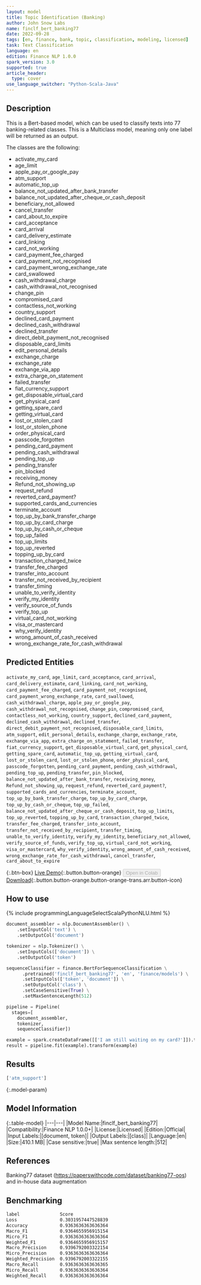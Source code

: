 ```yaml
---
layout: model
title: Topic Identification (Banking)
author: John Snow Labs
name: finclf_bert_banking77
date: 2022-09-28
tags: [en, finance, bank, topic, classification, modeling, licensed]
task: Text Classification
language: en
edition: Finance NLP 1.0.0
spark_version: 3.0
supported: true
article_header:
  type: cover
use_language_switcher: "Python-Scala-Java"
---
```


## Description

This is a Bert-based model, which can be used to classify texts into 77 banking-related classes. This is a Multiclass model, meaning only one label will be returned as an output.

The classes are the following:

- activate_my_card
- age_limit
- apple_pay_or_google_pay
- atm_support
- automatic_top_up
- balance_not_updated_after_bank_transfer
- balance_not_updated_after_cheque_or_cash_deposit
- beneficiary_not_allowed
- cancel_transfer
- card_about_to_expire
- card_acceptance
- card_arrival
- card_delivery_estimate
- card_linking
- card_not_working
- card_payment_fee_charged
- card_payment_not_recognised
- card_payment_wrong_exchange_rate
- card_swallowed
- cash_withdrawal_charge
- cash_withdrawal_not_recognised
- change_pin
- compromised_card
- contactless_not_working
- country_support
- declined_card_payment
- declined_cash_withdrawal
- declined_transfer
- direct_debit_payment_not_recognised
- disposable_card_limits
- edit_personal_details
- exchange_charge
- exchange_rate
- exchange_via_app
- extra_charge_on_statement
- failed_transfer
- fiat_currency_support
- get_disposable_virtual_card
- get_physical_card
- getting_spare_card
- getting_virtual_card
- lost_or_stolen_card
- lost_or_stolen_phone
- order_physical_card
- passcode_forgotten
- pending_card_payment
- pending_cash_withdrawal
- pending_top_up
- pending_transfer
- pin_blocked
- receiving_money
- Refund_not_showing_up
- request_refund
- reverted_card_payment?
- supported_cards_and_currencies
- terminate_account
- top_up_by_bank_transfer_charge
- top_up_by_card_charge
- top_up_by_cash_or_cheque
- top_up_failed
- top_up_limits
- top_up_reverted
- topping_up_by_card
- transaction_charged_twice
- transfer_fee_charged
- transfer_into_account
- transfer_not_received_by_recipient
- transfer_timing
- unable_to_verify_identity
- verify_my_identity
- verify_source_of_funds
- verify_top_up
- virtual_card_not_working
- visa_or_mastercard
- why_verify_identity
- wrong_amount_of_cash_received
- wrong_exchange_rate_for_cash_withdrawal

## Predicted Entities

`activate_my_card`, `age_limit`, `card_acceptance`, `card_arrival`, `card_delivery_estimate`, `card_linking`, `card_not_working`, `card_payment_fee_charged`, `card_payment_not_recognised`, `card_payment_wrong_exchange_rate`, `card_swallowed`, `cash_withdrawal_charge`, `apple_pay_or_google_pay`, `cash_withdrawal_not_recognised`, `change_pin`, `compromised_card`, `contactless_not_working`, `country_support`, `declined_card_payment`, `declined_cash_withdrawal`, `declined_transfer`, `direct_debit_payment_not_recognised`, `disposable_card_limits`, `atm_support`, `edit_personal_details`, `exchange_charge`, `exchange_rate`, `exchange_via_app`, `extra_charge_on_statement`, `failed_transfer`, `fiat_currency_support`, `get_disposable_virtual_card`, `get_physical_card`, `getting_spare_card`, `automatic_top_up`, `getting_virtual_card`, `lost_or_stolen_card`, `lost_or_stolen_phone`, `order_physical_card`, `passcode_forgotten`, `pending_card_payment`, `pending_cash_withdrawal`, `pending_top_up`, `pending_transfer`, `pin_blocked`, `balance_not_updated_after_bank_transfer`, `receiving_money`, `Refund_not_showing_up`, `request_refund`, `reverted_card_payment?`, `supported_cards_and_currencies`, `terminate_account`, `top_up_by_bank_transfer_charge`, `top_up_by_card_charge`, `top_up_by_cash_or_cheque`, `top_up_failed`, `balance_not_updated_after_cheque_or_cash_deposit`, `top_up_limits`, `top_up_reverted`, `topping_up_by_card`, `transaction_charged_twice`, `transfer_fee_charged`, `transfer_into_account`, `transfer_not_received_by_recipient`, `transfer_timing`, `unable_to_verify_identity`, `verify_my_identity`, `beneficiary_not_allowed`, `verify_source_of_funds`, `verify_top_up`, `virtual_card_not_working`, `visa_or_mastercard`, `why_verify_identity`, `wrong_amount_of_cash_received`, `wrong_exchange_rate_for_cash_withdrawal`, `cancel_transfer`, `card_about_to_expire`

{:.btn-box}
[Live Demo](https://demo.johnsnowlabs.com/public/CLASSIFICATION_BANKING/){:.button.button-orange}
<button class="button button-orange" disabled>Open in Colab</button>
[Download](https://s3.amazonaws.com/auxdata.johnsnowlabs.com/finance/models/finclf_bert_banking77_en_1.0.0_3.0_1664361071567.zip){:.button.button-orange.button-orange-trans.arr.button-icon}

## How to use



<div class="tabs-box" markdown="1">
{% include programmingLanguageSelectScalaPythonNLU.html %}

```python
document_assembler = nlp.DocumentAssembler() \
    .setInputCol('text') \
    .setOutputCol('document')

tokenizer = nlp.Tokenizer() \
    .setInputCols(['document']) \
    .setOutputCol('token')

sequenceClassifier = finance.BertForSequenceClassification \
      .pretrained('finclf_bert_banking77', 'en', 'finance/models') \
      .setInputCols(['token', 'document']) \
      .setOutputCol('class') \
      .setCaseSensitive(True) \
      .setMaxSentenceLength(512)

pipeline = Pipeline(
  stages=[
    document_assembler, 
    tokenizer, 
    sequenceClassifier])

example = spark.createDataFrame([['I am still waiting on my card?']]).toDF("text")
result = pipeline.fit(example).transform(example)
```

</div>

## Results

```bash
['atm_support']
```

{:.model-param}
## Model Information

{:.table-model}
|---|---|
|Model Name:|finclf_bert_banking77|
|Compatibility:|Finance NLP 1.0.0+|
|License:|Licensed|
|Edition:|Official|
|Input Labels:|[document, token]|
|Output Labels:|[class]|
|Language:|en|
|Size:|410.1 MB|
|Case sensitive:|true|
|Max sentence length:|512|

## References

Banking77 dataset (https://paperswithcode.com/dataset/banking77-oos) and in-house data augmentation

## Benchmarking

```bash
label               Score              
Loss                0.3031957447528839 
Accuracy            0.9363636363636364 
Macro_F1            0.9364655956915154 
Micro_F1            0.9363636363636364 
Weighted_F1         0.9364655956915157 
Macro_Precision     0.9396792003322154 
Micro_Precision     0.9363636363636364 
Weighted_Precision  0.9396792003322155 
Macro_Recall        0.9363636363636365 
Micro_Recall        0.9363636363636364 
Weighted_Recall     0.9363636363636364 
```
